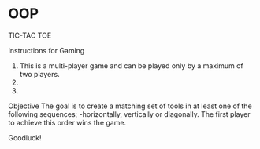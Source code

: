 # OOP
TIC-TAC TOE

Instructions for Gaming
1. This is a multi-player game and can be played only by a maximum of two players.
2.
3.

Objective
The goal is to create a matching set of tools in at least one of the following sequences;
  -horizontally, vertically or diagonally.
The first player to achieve this order wins the game.


Goodluck!
